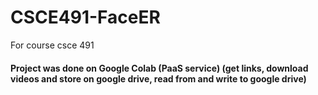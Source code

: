 # CSCE491-FaceER
For course csce 491
#### Project was done on Google Colab (PaaS service) (get links, download videos and store on google drive, read from and write to google drive)
